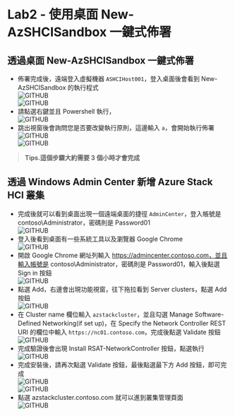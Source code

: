 # Lab2 - 使用桌面 New-AzSHCISandbox 一鍵式佈署

## 透過桌面 New-AzSHCISandbox 一鍵式佈署
- 佈署完成後，遠端登入虛擬機器 `ASHCIHost001`，登入桌面後會看到 New-AzSHCISandbox 的執行程式 <br>
![GITHUB](https://github.com/BrianHsing/Azure-Stack-HCI-Sandbox/blob/main/images/deploy12.png)<br>
![GITHUB](https://github.com/BrianHsing/Azure-Stack-HCI-Sandbox/blob/main/images/deploy13.png)<br>
- 請點選右鍵並且 Powershell 執行，<br>
![GITHUB](https://github.com/BrianHsing/Azure-Stack-HCI-Sandbox/blob/main/images/deploy14.png)<br>
- 跳出視窗後會詢問您是否要改變執行原則，這邊輸入 `a`，會開始執行佈署<br>
![GITHUB](https://github.com/BrianHsing/Azure-Stack-HCI-Sandbox/blob/main/images/deploy15.png)<br>
![GITHUB](https://github.com/BrianHsing/Azure-Stack-HCI-Sandbox/blob/main/images/deploy16.png)<br>
> **Tips.這個步驟大約需要 3 個小時才會完成** <br>

## 透過 Windows Admin Center 新增 Azure Stack HCI 叢集

- 完成後就可以看到桌面出現一個遠端桌面的捷徑 `AdminCenter`，登入帳號是 contoso\Administrator，密碼則是 Password01<br>
![GITHUB](https://github.com/BrianHsing/Azure-Stack-HCI-Sandbox/blob/main/images/deploy17.png)<br>
- 登入後看到桌面有一些系統工具以及瀏覽器 Google Chrome<br>
![GITHUB](https://github.com/BrianHsing/Azure-Stack-HCI-Sandbox/blob/main/images/deploy18.png)<br>
- 開啟 Google Chrome 網址列輸入 https://admincenter.contoso.com，並且輸入帳號是 contoso\Administrator，密碼則是 Password01，輸入後點選 Sign in 按鈕<br>
![GITHUB](https://github.com/BrianHsing/Azure-Stack-HCI-Sandbox/blob/main/images/deploy19.png)<br>
- 點選 Add，右邊會出現功能視窗，往下拖拉看到 Server clusters，點選 Add 按鈕<br>
![GITHUB](https://github.com/BrianHsing/Azure-Stack-HCI-Sandbox/blob/main/images/deploy20.png)<br>
- 在 Cluster name 欄位輸入 `azstackcluster`，並且勾選 Manage Software-Defined Networking(if set up)，在 Specify the Network Controller REST URI 的欄位中輸入 `https://nc01.contoso.com`，完成後點選 Validate 按鈕<br>
![GITHUB](https://github.com/BrianHsing/Azure-Stack-HCI-Sandbox/blob/main/images/deploy21.png)<br>
- 完成驗證後會出現 Install RSAT-NetworkController 按鈕，點選執行<br>
![GITHUB](https://github.com/BrianHsing/Azure-Stack-HCI-Sandbox/blob/main/images/deploy22.png)<br>
- 完成安裝後，請再次點選 Validate 按鈕，最後點選最下方 Add 按鈕，即可完成<br>
![GITHUB](https://github.com/BrianHsing/Azure-Stack-HCI-Sandbox/blob/main/images/deploy23.png)<br>
![GITHUB](https://github.com/BrianHsing/Azure-Stack-HCI-Sandbox/blob/main/images/deploy24.png)<br>
- 點選 azstackcluster.contoso.com 就可以進到叢集管理頁面<br> ![GITHUB](https://github.com/BrianHsing/Azure-Stack-HCI-Sandbox/blob/main/images/deploy25.png)<br>
